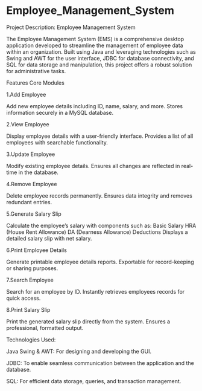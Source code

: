 # Employee_Management_System

Project Description: Employee Management System

The Employee Management System (EMS) is a comprehensive desktop application developed to streamline the management of employee data within an organization. Built using Java and leveraging technologies such as Swing and AWT for the user interface, JDBC for database connectivity, and SQL for data storage and manipulation, this project offers a robust solution for administrative tasks.

Features
Core Modules

1.Add Employee

Add new employee details including ID, name, salary, and more.
Stores information securely in a MySQL database.

2.View Employee

Display employee details with a user-friendly interface.
Provides a list of all employees with searchable functionality.

3.Update Employee

Modify existing employee details.
Ensures all changes are reflected in real-time in the database.

4.Remove Employee

Delete employee records permanently.
Ensures data integrity and removes redundant entries.

5.Generate Salary Slip

Calculate the employee’s salary with components such as:
Basic Salary
HRA (House Rent Allowance)
DA (Dearness Allowance)
Deductions
Displays a detailed salary slip with net salary.

6.Print Employee Details

Generate printable employee details reports.
Exportable for record-keeping or sharing purposes.

7.Search Employee

Search for an employee by ID.
Instantly retrieves employees records for quick access.

8.Print Salary Slip

Print the generated salary slip directly from the system.
Ensures a professional, formatted output.


Technologies Used:

Java Swing & AWT: For designing and developing the GUI.

JDBC: To enable seamless communication between the application and the database.

SQL: For efficient data storage, queries, and transaction management.



